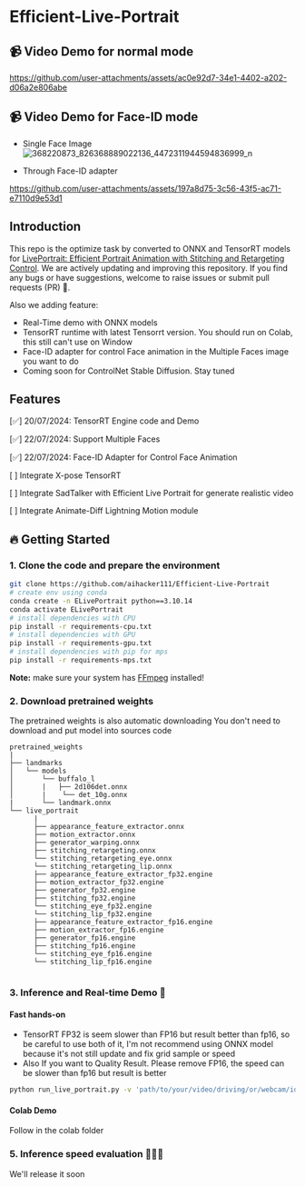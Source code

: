 # Efficient-Live-Portrait
## 📹 Video Demo for normal mode
 

https://github.com/user-attachments/assets/ac0e92d7-34e1-4402-a202-d06a2e806abe

## 📹 Video Demo for Face-ID mode
+ Single Face Image
  ![368220873_826368889022136_4472311944594836999_n](https://github.com/user-attachments/assets/25851766-a454-4f16-8d44-f63923cdabf2)

+ Through Face-ID adapter
   

https://github.com/user-attachments/assets/197a8d75-3c56-43f5-ac71-e7110d9e53d1


## Introduction
This repo is the optimize task by converted to ONNX and TensorRT models for [LivePortrait: Efficient Portrait Animation with Stitching and Retargeting Control](https://github.com/KwaiVGI/LivePortrait).
We are actively updating and improving this repository. If you find any bugs or have suggestions, welcome to raise issues or submit pull requests (PR) 💖.

Also we adding feature: 
+ Real-Time demo with ONNX models
+ TensorRT runtime with latest Tensorrt version. You should run on Colab, this still can't use on Window
+ Face-ID adapter for control Face animation in the Multiple Faces image you want to do
+ Coming soon for ControlNet Stable Diffusion. Stay tuned
## Features
[✅] 20/07/2024: TensorRT Engine code and Demo

[✅] 22/07/2024: Support Multiple Faces

[✅] 22/07/2024: Face-ID Adapter for Control Face Animation

[  ] Integrate X-pose TensorRT

[  ] Integrate SadTalker with Efficient Live Portrait for generate realistic video

[  ] Integrate Animate-Diff Lightning Motion module


## 🔥 Getting Started
### 1. Clone the code and prepare the environment
```bash
git clone https://github.com/aihacker111/Efficient-Live-Portrait
# create env using conda
conda create -n ELivePortrait python==3.10.14
conda activate ELivePortrait
# install dependencies with CPU
pip install -r requirements-cpu.txt
# install dependencies with GPU
pip install -r requirements-gpu.txt
# install dependencies with pip for mps
pip install -r requirements-mps.txt 
```

**Note:** make sure your system has [FFmpeg](https://ffmpeg.org/) installed!

### 2. Download pretrained weights

The pretrained weights is also automatic downloading
You don't need to download and put model into sources code
```text
pretrained_weights
|
├── landmarks
│   └── models
│       └── buffalo_l
│       |   ├── 2d106det.onnx
│       |    └── det_10g.onnx
|       └── landmark.onnx
└── live_portrait
      |
      ├── appearance_feature_extractor.onnx
      ├── motion_extractor.onnx
      ├── generator_warping.onnx
      ├── stitching_retargeting.onnx
      └── stitching_retargeting_eye.onnx
      └── stitching_retargeting_lip.onnx
      ├── appearance_feature_extractor_fp32.engine
      ├── motion_extractor_fp32.engine
      ├── generator_fp32.engine
      ├── stitching_fp32.engine
      └── stitching_eye_fp32.engine
      └── stitching_lip_fp32.engine
      ├── appearance_feature_extractor_fp16.engine
      ├── motion_extractor_fp16.engine
      ├── generator_fp16.engine
      ├── stitching_fp16.engine
      └── stitching_eye_fp16.engine
      └── stitching_lip_fp16.engine
      

```
### 3. Inference and Real-time Demo 🚀
#### Fast hands-on

+ TensorRT FP32 is seem slower than FP16 but result better than fp16, so be careful to use both of it, I'm not recommend using ONNX model because it's not still update and fix grid sample or speed
+ Also If you want to Quality Result. Please remove FP16, the speed can be slower than fp16 but result is better
```bash
python run_live_portrait.py -v 'path/to/your/video/driving/or/webcam/id' -i 'path/to/your/image/want/to/animation' -ref 'path/the/single/face/image/to/compute/face-id' -r '/use/it/when/you/want/to/run/real-time/' -e -fp16 
```
#### Colab Demo
 Follow in the colab folder
### 5. Inference speed evaluation 🚀🚀🚀

We'll release it soon
